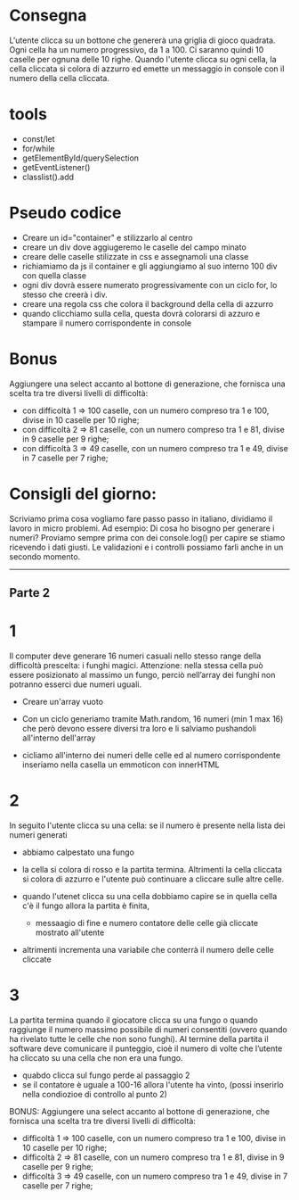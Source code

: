 # Consegna

L'utente clicca su un bottone che genererà una griglia di gioco quadrata.
Ogni cella ha un numero progressivo, da 1 a 100.
Ci saranno quindi 10 caselle per ognuna delle 10 righe.
Quando l'utente clicca su ogni cella, la cella cliccata si colora di azzurro ed emette un messaggio in console con il numero della cella cliccata.

# tools

- const/let 
- for/while
- getElementById/querySelection
- getEventListener()
-  classlist().add


# Pseudo codice

- Creare un id="container" e stilizzarlo al centro
- creare un div dove aggiugeremo le caselle del campo minato
- creare delle caselle stilizzate in css e assegnamoli una classe
- richiamiamo da js il container e gli aggiungiamo al suo interno 100 div con quella classe
- ogni div dovrà essere numerato progressivamente con un ciclo for, lo stesso che creerà i div.
- creare una regola css che colora il background della cella di azzurro
- quando clicchiamo sulla cella, questa dovrà colorarsi di azzuro e stampare il numero corrispondente in console


# Bonus
Aggiungere una select accanto al bottone di generazione, che fornisca una scelta tra tre diversi livelli di difficoltà:

- con difficoltà 1 => 100 caselle, con un numero compreso tra 1 e 100, divise in 10 caselle per 10 righe;
- con difficoltà 2 => 81 caselle, con un numero compreso tra 1 e 81, divise in 9 caselle per 9 righe;
- con difficoltà 3 => 49 caselle, con un numero compreso tra 1 e 49, divise in 7 caselle per 7 righe;

# Consigli del giorno:

Scriviamo prima cosa vogliamo fare passo passo in italiano, dividiamo il lavoro in micro problemi.
Ad esempio:
Di cosa ho bisogno per generare i numeri?
Proviamo sempre prima con dei console.log() per capire se stiamo ricevendo i dati giusti.
Le validazioni e i controlli possiamo farli anche in un secondo momento.

-----------------------------------------------------------------------------------------


## Parte 2

# 1 
Il computer deve generare 16 numeri casuali nello stesso range della difficoltà prescelta: i funghi magici.
Attenzione: nella stessa cella può essere posizionato al massimo un fungo, perciò nell’array dei funghi non potranno esserci due numeri uguali.


- Creare un'array vuoto
- Con un ciclo generiamo tramite Math.random, 16 numeri (min 1 max 16) che però devono essere diversi tra loro e li salviamo pushandoli  all'interno dell'array

- cicliamo all'interno dei numeri delle celle ed al numero corrispondente inseriamo nella casella un emmoticon con innerHTML



# 2
In seguito l'utente clicca su una cella: se il numero è presente nella lista dei numeri generati
- abbiamo calpestato una fungo
- la cella si colora di rosso e la partita termina.
Altrimenti la cella cliccata si colora di azzurro e l'utente può continuare a cliccare sulle altre celle.

- quando l'utenet clicca su una cella dobbiamo capire se in quella cella c'è il fungo allora la partita è finita,
	- messaagio di fine e numero contatore delle celle già cliccate mostrato all'utente
- altrimenti incrementa una variabile che conterrà il numero delle celle cliccate






# 3
La partita termina quando il giocatore clicca su una fungo o quando raggiunge il numero massimo possibile di numeri consentiti (ovvero quando ha rivelato tutte le celle che non sono funghi).
Al termine della partita il software deve comunicare il punteggio, cioè il numero di volte che l’utente ha cliccato su una cella che non era una fungo.

- quabdo clicca sul fungo perde al passaggio 2
- se il contatore è uguale a 100-16 allora l'utente ha vinto, (possi inserirlo nella condiozioe di controllo al punto 2)


BONUS:
Aggiungere una select accanto al bottone di generazione, che fornisca una scelta tra tre diversi livelli di difficoltà:
- difficoltà 1 ⇒ 100 caselle, con un numero compreso tra 1 e 100, divise in 10 caselle per 10 righe;
- difficoltà 2 ⇒ 81 caselle, con un numero compreso tra 1 e 81, divise in 9 caselle per 9 righe;
- difficoltà 3 ⇒ 49 caselle, con un numero compreso tra 1 e 49, divise in 7 caselle per 7 righe;


